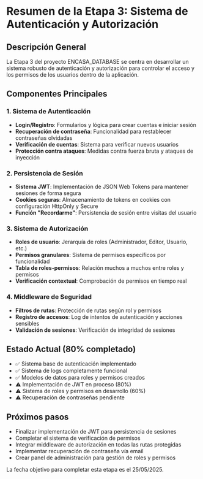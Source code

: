 # Resumen de la Etapa 3: Sistema de Autenticación y Autorización

## Descripción General
La Etapa 3 del proyecto ENCASA_DATABASE se centra en desarrollar un sistema robusto de autenticación y autorización para controlar el acceso y los permisos de los usuarios dentro de la aplicación.

## Componentes Principales

### 1. Sistema de Autenticación
- **Login/Registro**: Formularios y lógica para crear cuentas e iniciar sesión
- **Recuperación de contraseña**: Funcionalidad para restablecer contraseñas olvidadas
- **Verificación de cuentas**: Sistema para verificar nuevos usuarios
- **Protección contra ataques**: Medidas contra fuerza bruta y ataques de inyección

### 2. Persistencia de Sesión
- **Sistema JWT**: Implementación de JSON Web Tokens para mantener sesiones de forma segura
- **Cookies seguras**: Almacenamiento de tokens en cookies con configuración HttpOnly y Secure
- **Función "Recordarme"**: Persistencia de sesión entre visitas del usuario

### 3. Sistema de Autorización
- **Roles de usuario**: Jerarquía de roles (Administrador, Editor, Usuario, etc.)
- **Permisos granulares**: Sistema de permisos específicos por funcionalidad
- **Tabla de roles-permisos**: Relación muchos a muchos entre roles y permisos
- **Verificación contextual**: Comprobación de permisos en tiempo real

### 4. Middleware de Seguridad
- **Filtros de rutas**: Protección de rutas según rol y permisos
- **Registro de accesos**: Log de intentos de autenticación y acciones sensibles
- **Validación de sesiones**: Verificación de integridad de sesiones

## Estado Actual (80% completado)
- ✅ Sistema base de autenticación implementado
- ✅ Sistema de logs completamente funcional
- ✅ Modelos de datos para roles y permisos creados
- ⚠️ Implementación de JWT en proceso (80%)
- ⚠️ Sistema de roles y permisos en desarrollo (60%)
- ⚠️ Recuperación de contraseñas pendiente

## Próximos pasos
- Finalizar implementación de JWT para persistencia de sesiones
- Completar el sistema de verificación de permisos
- Integrar middleware de autorización en todas las rutas protegidas
- Implementar recuperación de contraseña vía email
- Crear panel de administración para gestión de roles y permisos

La fecha objetivo para completar esta etapa es el 25/05/2025.